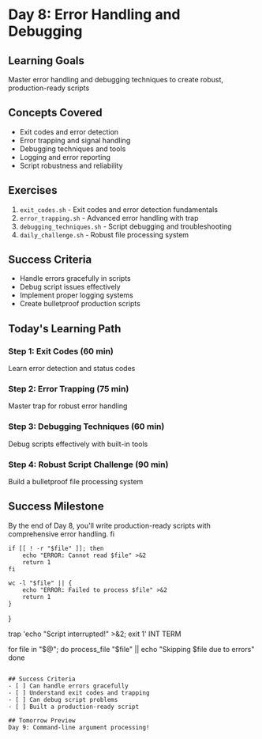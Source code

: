 # Day 8: Error Handling and Debugging

## Learning Goals
Master error handling and debugging techniques to create robust, production-ready scripts

## Concepts Covered
- Exit codes and error detection
- Error trapping and signal handling
- Debugging techniques and tools
- Logging and error reporting
- Script robustness and reliability

## Exercises
1. `exit_codes.sh` - Exit codes and error detection fundamentals
2. `error_trapping.sh` - Advanced error handling with trap
3. `debugging_techniques.sh` - Script debugging and troubleshooting
4. `daily_challenge.sh` - Robust file processing system

## Success Criteria
- Handle errors gracefully in scripts
- Debug script issues effectively
- Implement proper logging systems
- Create bulletproof production scripts

## Today's Learning Path

### Step 1: Exit Codes (60 min)
Learn error detection and status codes

### Step 2: Error Trapping (75 min)
Master trap for robust error handling

### Step 3: Debugging Techniques (60 min)
Debug scripts effectively with built-in tools

### Step 4: Robust Script Challenge (90 min)
Build a bulletproof file processing system

## Success Milestone
By the end of Day 8, you'll write production-ready scripts with comprehensive error handling.
    fi
    
    if [[ ! -r "$file" ]]; then
        echo "ERROR: Cannot read $file" >&2
        return 1
    fi
    
    wc -l "$file" || {
        echo "ERROR: Failed to process $file" >&2
        return 1
    }
}

trap 'echo "Script interrupted!" >&2; exit 1' INT TERM

for file in "$@"; do
    process_file "$file" || echo "Skipping $file due to errors"
done
```

## Success Criteria
- [ ] Can handle errors gracefully
- [ ] Understand exit codes and trapping
- [ ] Can debug script problems
- [ ] Built a production-ready script

## Tomorrow Preview
Day 9: Command-line argument processing!
